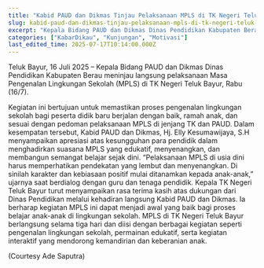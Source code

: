 ```yaml
---
title: "Kabid PAUD dan Dikmas Tinjau Pelaksanaan MPLS di TK Negeri Teluk Bayur"
slug: kabid-paud-dan-dikmas-tinjau-pelaksanaan-mpls-di-tk-negeri-teluk-bayur
excerpt: "Kepala Bidang PAUD dan Dikmas Dinas Pendidikan Kabupaten Berau meninjau langsung pelaksanaan Masa Pengenalan Lingkungan Sekolah (MPLS) di TK Negeri Teluk Bayur, Rabu (16/7)."
categories: ["KabarDikau", "Kunjungan", "Motivasi"]
last_edited_time: 2025-07-17T10:14:00.000Z
---
```

Teluk Bayur, 16 Juli 2025 – Kepala Bidang PAUD dan Dikmas Dinas Pendidikan Kabupaten Berau meninjau langsung pelaksanaan Masa Pengenalan Lingkungan Sekolah (MPLS) di TK Negeri Teluk Bayur, Rabu (16/7).

Kegiatan ini bertujuan untuk memastikan proses pengenalan lingkungan sekolah bagi peserta didik baru berjalan dengan baik, ramah anak, dan sesuai dengan pedoman pelaksanaan MPLS di jenjang TK dan PAUD.
Dalam kesempatan tersebut, Kabid PAUD dan Dikmas, Hj. Elly Kesumawijaya, S.H menyampaikan apresiasi atas kesungguhan para pendidik dalam menghadirkan suasana MPLS yang edukatif, menyenangkan, dan membangun semangat belajar sejak dini.
“Pelaksanaan MPLS di usia dini harus memperhatikan pendekatan yang lembut dan menyenangkan. Di sinilah karakter dan kebiasaan positif mulai ditanamkan kepada anak-anak,” ujarnya saat berdialog dengan guru dan tenaga pendidik.
Kepala TK Negeri Teluk Bayur turut menyampaikan rasa terima kasih atas dukungan dari Dinas Pendidikan melalui kehadiran langsung Kabid PAUD dan Dikmas. Ia berharap kegiatan MPLS ini dapat menjadi awal yang baik bagi proses belajar anak-anak di lingkungan sekolah.
MPLS di TK Negeri Teluk Bayur berlangsung selama tiga hari dan diisi dengan berbagai kegiatan seperti pengenalan lingkungan sekolah, permainan edukatif, serta kegiatan interaktif yang mendorong kemandirian dan keberanian anak.

(Courtesy Ade Saputra)